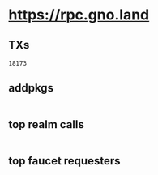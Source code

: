 # https://rpc.gno.land

## TXs
```
18173
```

## addpkgs
```
```

## top realm calls
```
```

## top faucet requesters
```
```

